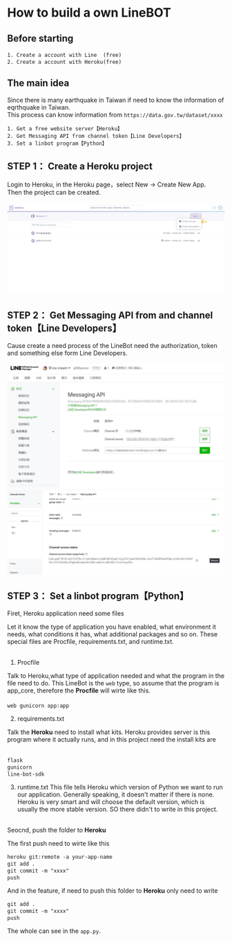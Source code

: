 # How to build a own LineBOT

## Before starting 
```
1. Create a account with Line  (free) 
2. Create a account with Heroku(free) 
```

## The main idea
Since there is many earthquake in Taiwan
if need to know the information of eqrthquake in Taiwan.<br>
This process can know information from ```https://data.gov.tw/dataset/xxxx```
```
1. Get a free website server【Heroku】 
2. Get Messaging API from channel token【Line Developers】
3. Set a linbot program【Python】
```

## STEP 1： Create a Heroku project
Login to Heroku, in the Heroku page，select New -> Create New App.<br>
Then the project can be created.<br><br>
<img src="pic/create_app.png" width="600" /><br>

## STEP 2： Get Messaging API from and channel token【Line Developers】
Cause create a need process of the LineBot need the authorization, token and something else form Line Developers.<br><br>
<img src="pic/secret.jpg" width="600" /><br>
<img src="pic/token.jpg" width="600" /><br>

## STEP 3： Set a linbot program【Python】

Firet, Heroku application need some files<br>

Let it know the type of application you have enabled,
what environment it needs, what conditions it has, what additional packages and so on.
These special files are Procfile, requirements.txt, and runtime.txt.<br><br>

1. Procfile 

Talk to Heroku,what type of application needed and what the program in the file need to do.
This LineBot is the ```web``` type, so assume that the program is app_core,
therefore the **Procfile** will wirte like this.<br><br>
```web gunicorn app:app```

2. requirements.txt

Talk the **Heroku** need to install what kits.
Heroku provides server is this program where it actually runs,
and in this project need the install kits are<br><br>

```
flask
gunicorn
line-bot-sdk
```

3. runtime.txt
This file tells Heroku which version of Python we want to run our application. 
Generally speaking, it doesn't matter if there is none.
Heroku is very smart and will choose the default version, 
which is usually the more stable version.
SO there didn't to write in this project.<br><br>

Seocnd, push the folder to **Heroku**<br>

The first push need to wirte like this<br>
```
heroku git:remote -a your-app-name
git add .
git commit -m "xxxx"
push
```
And in the feature,
if need to push this folder to **Heroku**
only need to write
```
git add .
git commit -m "xxxx"
push
```
The whole can see in the ```app.py```.<br><br>
